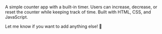 A simple counter app with a built-in timer. Users can increase, decrease, or reset the counter while keeping track of time. Built with HTML, CSS, and JavaScript.

Let me know if you want to add anything else! 🚀
